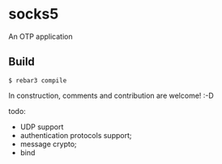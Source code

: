 socks5
=====

An OTP application

Build
-----

    $ rebar3 compile
    

In construction, comments and contribution are welcome! :-D

todo:


- UDP support
- authentication protocols support;
- message crypto;
- bind
